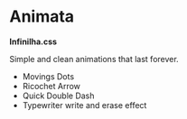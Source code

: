 # Animata
**Infinilha.css**

Simple and clean animations that last forever.
- Movings Dots
- Ricochet Arrow
- Quick Double Dash
- Typewriter write and erase effect

